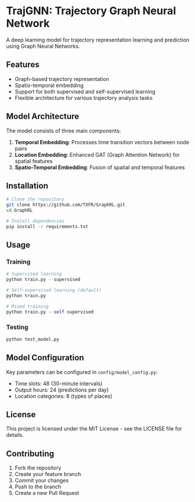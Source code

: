 # TrajGNN: Trajectory Graph Neural Network

A deep learning model for trajectory representation learning and prediction using Graph Neural Networks.

## Features

- Graph-based trajectory representation
- Spatio-temporal embedding
- Support for both supervised and self-supervised learning
- Flexible architecture for various trajectory analysis tasks

## Model Architecture

The model consists of three main components:

1. **Temporal Embedding**: Processes time transition vectors between node pairs
2. **Location Embedding**: Enhanced GAT (Graph Attention Network) for spatial features
3. **Spatio-Temporal Embedding**: Fusion of spatial and temporal features

## Installation

```bash
# Clone the repository
git clone https://github.com/TXFR/GraphRL.git
cd GraphRL

# Install dependencies
pip install -r requirements.txt
```

## Usage

### Training

```python
# Supervised learning
python train.py --supervised

# Self-supervised learning (default)
python train.py

# Mixed training
python train.py --self-supervised
```

### Testing

```python
python test_model.py
```

## Model Configuration

Key parameters can be configured in `config/model_config.py`:

- Time slots: 48 (30-minute intervals)
- Output hours: 24 (predictions per day)
- Location categories: 8 (types of places)

## License

This project is licensed under the MIT License - see the LICENSE file for details.

## Contributing

1. Fork the repository
2. Create your feature branch
3. Commit your changes
4. Push to the branch
5. Create a new Pull Request